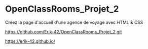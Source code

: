 # OpenClassRooms_Projet_2
Créez la page d'accueil d'une agence de voyage avec HTML & CSS

https://github.com/Erik-42/OpenClassRooms_Projet_2.git

https://erik-42.github.io/